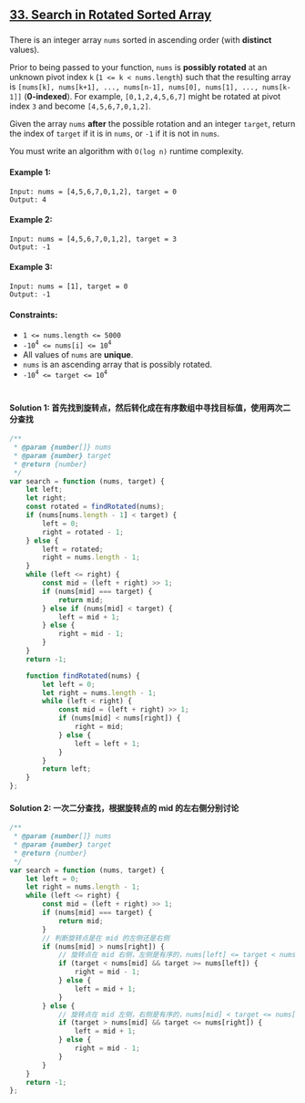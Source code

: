 ## [33. Search in Rotated Sorted Array](https://leetcode.com/problems/search-in-rotated-sorted-array/)

###

There is an integer array `nums` sorted in ascending order (with **distinct** values).

Prior to being passed to your function, `nums` is **possibly rotated** at an unknown pivot index `k` (`1 <= k < nums.length`) such that the resulting array is `[nums[k], nums[k+1], ..., nums[n-1], nums[0], nums[1], ..., nums[k-1]]` (**0-indexed**). For example, `[0,1,2,4,5,6,7]` might be rotated at pivot index `3` and become `[4,5,6,7,0,1,2]`.

Given the array `nums` **after** the possible rotation and an integer `target`, return the index of `target` if it is in `nums`, or `-1` if it is not in `nums`.

You must write an algorithm with `O(log n)` runtime complexity.

#### Example 1:

```
Input: nums = [4,5,6,7,0,1,2], target = 0
Output: 4
```

#### Example 2:

```
Input: nums = [4,5,6,7,0,1,2], target = 3
Output: -1
```

#### Example 3:

```
Input: nums = [1], target = 0
Output: -1
```

#### Constraints:

-   `1 <= nums.length <= 5000`
-   `-10`<sup>`4`</sup>` <= nums[i] <= 10`<sup>`4`</sup>
-   All values of `nums` are **unique**.
-   `nums` is an ascending array that is possibly rotated.
-   `-10`<sup>`4`</sup>` <= target <= 10`<sup>`4`</sup>

#

#### Solution 1: 首先找到旋转点，然后转化成在有序数组中寻找目标值，使用两次二分查找

```js
/**
 * @param {number[]} nums
 * @param {number} target
 * @return {number}
 */
var search = function (nums, target) {
    let left;
    let right;
    const rotated = findRotated(nums);
    if (nums[nums.length - 1] < target) {
        left = 0;
        right = rotated - 1;
    } else {
        left = rotated;
        right = nums.length - 1;
    }
    while (left <= right) {
        const mid = (left + right) >> 1;
        if (nums[mid] === target) {
            return mid;
        } else if (nums[mid] < target) {
            left = mid + 1;
        } else {
            right = mid - 1;
        }
    }
    return -1;

    function findRotated(nums) {
        let left = 0;
        let right = nums.length - 1;
        while (left < right) {
            const mid = (left + right) >> 1;
            if (nums[mid] < nums[right]) {
                right = mid;
            } else {
                left = left + 1;
            }
        }
        return left;
    }
};
```

#### Solution 2: 一次二分查找，根据旋转点的 mid 的左右侧分别讨论

```js
/**
 * @param {number[]} nums
 * @param {number} target
 * @return {number}
 */
var search = function (nums, target) {
    let left = 0;
    let right = nums.length - 1;
    while (left <= right) {
        const mid = (left + right) >> 1;
        if (nums[mid] === target) {
            return mid;
        }
        // 判断旋转点是在 mid 的左侧还是右侧
        if (nums[mid] > nums[right]) {
            // 旋转点在 mid 右侧，左侧是有序的，nums[left] <= target < nums[mid] 时，target 在 mid 左侧
            if (target < nums[mid] && target >= nums[left]) {
                right = mid - 1;
            } else {
                left = mid + 1;
            }
        } else {
            // 旋转点在 mid 左侧，右侧是有序的，nums[mid] < target <= nums[right] 时，target 在 mid 右侧
            if (target > nums[mid] && target <= nums[right]) {
                left = mid + 1;
            } else {
                right = mid - 1;
            }
        }
    }
    return -1;
};
```
